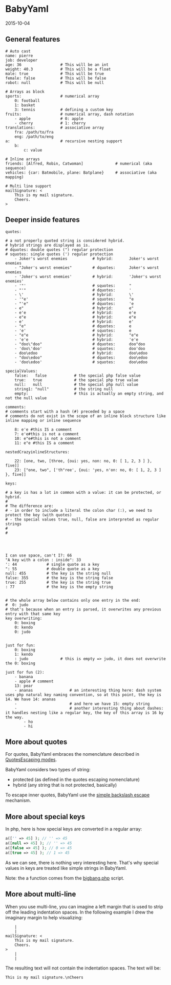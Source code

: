 BabyYaml 
==========================
2015-10-04



General features
-----------
    
    # Auto cast
    name: pierre
    job: developer          
    age: 36                 # This will be an int
    weight: 40.3            # This will be a float
    male: true              # This will be true
    female: false           # This will be false
    robot: null             # This will be null
    
    # Arrays as block
    sports:                 # numerical array
        0: football
        1: basket
        3: tennis           # defining a custom key
    fruits:                 # numerical array, dash notation
        - apple             # 0: apple
        - cherry            # 1: cherry
    translations:           # associative array
        fra: /path/to/fra
        eng: /path/to/eng
    a:                      # recursive nesting support
        b:
            c: value
            
    # Inline arrays
    friends: [Alfred, Robin, Catwoman]              # numerical (aka sequence)
    vehicles: {car: Batmobile, plane: Batplane}     # associative (aka mapping)
            
    # Multi line support
    mailSignature: <
        This is my mail signature.
        Cheers.                           
    >                    
    
    

Deeper inside features
------------------    

    quotes:
    
    # a not properly quoted string is considered hybrid.     
    # hybrid strings are displayed as is.
    # dquotes: double quotes (") regular protection     
    # squotes: single quotes (') regular protection         
        - Joker's worst enemies           # hybrid:       Joker's worst enemies 
        - "Joker's worst enemies"         # dquotes:      Joker's worst enemies
        - 'Joker's worst enemies'         # hybrid:       'Joker's worst enemies'
        - '"'                             # squotes:      "
        - "'"                             # dquotes:      '        
        - \'                              # hybrid:       \'        
        - '"e'                            # squotes:      "e
        - "'e"                            # dquotes:      'e 
        - e"                              # hybrid:       e"
        - e'e                             # hybrid:       e'e 
        - e"e                             # hybrid:       e"e
        - e'                              # hybrid:       e'
        - "e"                             # dquotes:      e
        - 'e'                             # squotes:      e  
        - "e"e                            # hybrid:       "e"e
        - 'e'e                            # hybrid:       'e'e
        - "doo\"doo"                      # dquotes:      doo"doo
        - 'doo\'doo'                      # squotes:      doo'doo
        - doo\edoo                        # hybrid:       doo\edoo
        - "doo\edoo"                      # dquotes:      doo\edoo
        - 'doo\edoo'                      # squotes:      doo\edoo
        
    specialValues:
        false:   false            # the special php false value
        true:   true              # the special php true value
        null:   null              # the special php null value
        string1: "null"           # the string null
        empty:                    # this is actually an empty string, and not the null value
        
    comments:
    # comments start with a hash (#) preceded by a space
    # comments do not exist in the scope of an inline block structure like inline mapping or inline sequence
        
        8: e'e #this IS a comment
        7: e'e#this is not a comment
        10: e"e#this is not a comment
        11: e"e #this IS a comment
        
    nestedCrazyinlineStructures:
        
        22: [one, two, [three, {oui: yes, non: no, 0: [ 1, 2, 3 ] }, five]]
        23: ["one, two", ['th"ree', {oui: 'yes, n'on: no, 0: [ 1, 2, 3 ] }, five]]
        
    keys:
    
    # a key is has a lot in common with a value: it can be protected, or hybrid.        
    # 
    # The difference are:
    # - in order to include a literal the colon char (:), we need to protect the key (with quotes) 
    # - the special values true, null, false are interpreted as regular strings 
    #  
    #  
     
    
    
    
    I can use space, can't I?: 66        
    "A key with a colon : inside": 33        
    ': 44             # single quote as a key     
    ": 55             # double quote as a key
    null: 455         # the key is the string null
    false: 355        # the key is the string false
    true: 255         # the key is the string true
    : 77              # the key is the empty string
                
                
    # the whole array below contains only one entry in the end: 
    #  0: judo
    # that's because when an entry is parsed, it overwrites any previous entry with that same key             
    key overwriting: 
        0: boxing
        0: kendo
        0: judo 
        
            
    just for fun:
        0: boxing   
        1: kendo
        : judo              # this is empty => judo, it does not overwrite the 0: boxing                 
                
    just for fun (2):
        - banana
        - apple # comment
        13: pear        
        - ananas                # an interesting thing here: dash system uses php natural key naming convention, so at this point, the key is 14. We have 14: ananas     
        -                       # and here we have 15: empty string                  
        -                       # another interesting thing about dashes: it handles nesting like a regular key, the key of this array is 16 by the way.
            - ho            
            - hi


    



More about quotes
------------------------

For quotes, BabyYaml embraces the nomenclature described in [QuotesEscaping modes](https://github.com/lingtalfi/ConventionGuy/blob/master/convention.quotesEscapingModes.eng.md). 

BabyYaml considers two types of string:

- protected         (as defined in the quotes escaping nomenclature)
- hybrid            (any string that is not protected, basically)


To escape inner quotes, BabyYaml use the [simple backslash escape](https://github.com/lingtalfi/ConventionGuy/blob/master/convention.quotesEscapingModes.eng.md) mechanism.





More about special keys 
-----------------------------

In php, here is how special keys are converted in a regular array:

```php
a(['' => 45] ); // '' => 45
a([null => 45] ); // '' => 45
a([false => 45] ); // 0 => 45
a([true => 45] ); // 1 => 45
```

As we can see, there is nothing very interesting here.
That's why special values in keys are treated like simple strings in BabyYaml. 

Note: the a function comes from the [bigbang.php](https://github.com/lingtalfi/TheScientist/blob/master/bigbang/bigbang.php) script.



More about multi-line 
----------------------

When you use multi-line, you can imagine a left margin
that is used to strip off the leading indentation spaces.
In the following example I drew the imaginary margin to help visualizing: 
 
        |
        |
    mailSignature: <
        This is my mail signature.
        Cheers.                           
    >                    
        |
        |        
        
The resulting text will not contain the indentation spaces.
The text will be:

```
This is my mail signature.\nCheers     
```     

    
    
    
    